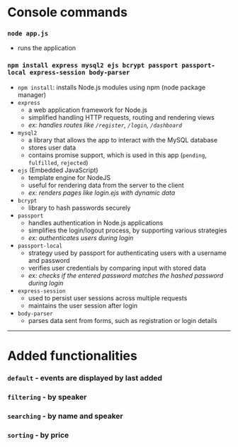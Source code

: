 # Console commands

### `node app.js`
- runs the application

### `npm install express mysql2 ejs bcrypt passport passport-local express-session body-parser`
- `npm install`: installs Node.js modules using npm (node package manager)
- `express` 
  - a web application framework for Node.js
  - simplified handling HTTP requests, routing and rendering views
  - *ex: handles routes like `/register`, `/login`, `/dashboard`*
- `mysql2`
  - a library that allows the app to interact with the MySQL database
  - stores user data
  - contains promise support, which is used in this app (`pending`, `fulfilled`, `rejected`)
- `ejs` (Embedded JavaScript)
  - template engine for NodeJS
  - useful for rendering data from the server to the client
  - *ex: renders pages like login.ejs with dynamic data*
- `bcrypt`
  - library to hash passwords securely 
- `passport`
  - handles authentication in Node.js applications
  - simplifies the login/logout process, by supporting various strategies
  - *ex: authenticates users during login*
- `passport-local`
  - strategy used by passport for authenticating users with a username and password
  - verifies user credentials by comparing input with stored data
  - *ex: checks if the entered password matches the hashed password during login*
- `express-session`
  - used to persist user sessions across multiple requests
  - maintains the user session after login
- `body-parser`
  - parses data sent from forms, such as registration or login details
---
# Added functionalities
### `default` - events are displayed by last added
### `filtering` - by speaker
### `searching` - by name and speaker
### `sorting` - by price
